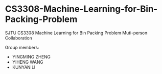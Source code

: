 # CS3308-Machine-Learning-for-Bin-Packing-Problem
SJTU CS3308 Machine Learning for Bin Packing Problem Muti-person Collaboration

Group members:
- YINGMING ZHENG
- YIHENG WANG
- KUNYAN LI